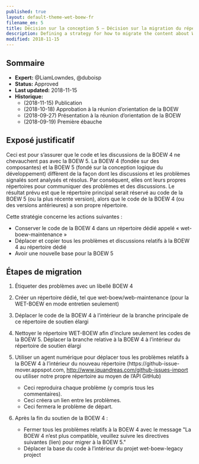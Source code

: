 ```yaml
---
published: true
layout: default-theme-wet-boew-fr
filename_en: 5
title: Décision sur la conception 5 – Décision sur la migration du répertoire
description: Defining a strategy for how to migrate the content about WET 4 to another repository
modified: 2018-11-15
---
```


## Sommaire

* **Expert:** @LiamLowndes, @duboisp
* **Status:** Approved
* **Last updated:** 2018-11-15
* **Historique:**
	* (2018-11-15) Publication
	* (2018-10-18) Approbation à la réunion d’orientation de la BOEW
	* (2018-09-27) Présentation à la réunion d’orientation de la BOEW
	* (2018-09-19) Première ébauche

## Exposé justificatif

Ceci est pour s’assurer que le code et les discussions de la BOEW 4 ne chevauchent pas avec la BOEW 5. La BOEW 4 (fondée sur des composantes) et la BOEW 5 (fondé sur la conception logique du développement) diffèrent de la façon dont les discussions et les problèmes signalés sont analysés et résolus. Par conséquent, elles ont leurs propres répertoires pour communiquer des problèmes et des discussions. Le résultat prévu est que le répertoire principal serait réservé au code de la BOEW 5 (ou la plus récente version), alors que le code de la BOEW 4 (ou des versions antérieures) a son propre répertoire.

Cette stratégie concerne les actions suivantes :

* Conserver le code de la BOEW 4 dans un répertoire dédié appelé « wet-boew-maintenance »
* Déplacer et copier tous les problèmes et discussions relatifs à la BOEW 4 au répertoire dédié
* Avoir une nouvelle base pour la BOEW 5


## Étapes de migration

1. Étiqueter des problèmes avec un libellé BOEW 4
2. Créer un répertoire dédié, tel que wet-boew/web-maintenance (pour la WET-BOEW en mode entretien seulement)
3. Déplacer le code de la BOEW 4 à l’intérieur de la branche principale de ce répertoire de soutien élargi
4. Nettoyer le répertoire WET-BOEW afin d’inclure seulement les codes de la BOEW 5. Déplacer la branche relative à la BOEW 4 à l’intérieur du répertoire de soutien élargi
5. Utiliser un agent numérique pour déplacer tous les problèmes relatifs à la BOEW 4 à l’intérieur du nouveau répertoire (https://github-issue- mover.appspot.com, http://www.iquandreas.com/github-issues-import ou utiliser notre propre répertoire au moyen de l’API GitHub)
	* Ceci reproduira chaque problème (y compris tous les commentaires).
	* Ceci créera un lien entre les problèmes.
	* Ceci fermera le problème de départ.

6. Après la fin du soutien de la BOEW 4 :
	* Fermer tous les problèmes relatifs à la BOEW 4 avec le message "La BOEW 4 n’est plus compatible, veuillez suivre les directives suivantes (lien) pour migrer à la BOEW 5."
	* Déplacer la base du code à l’intérieur du projet wet-boew-legacy project
